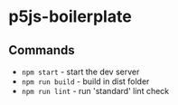 # p5js-boilerplate

## Commands
- `npm start` - start the dev server
- `npm run build` - build in dist folder
- `npm run lint` - run 'standard' lint check
